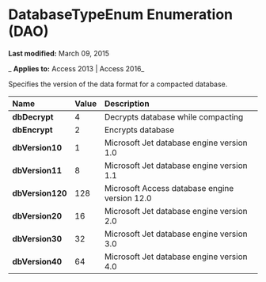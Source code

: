 
# DatabaseTypeEnum Enumeration (DAO)

 **Last modified:** March 09, 2015

 _ **Applies to:** Access 2013 | Access 2016_

Specifies the version of the data format for a compacted database. 



|**Name**|**Value**|**Description**|
|:-----|:-----|:-----|
|**dbDecrypt**|4|Decrypts database while compacting|
|**dbEncrypt**|2|Encrypts database|
|**dbVersion10**|1|Microsoft Jet database engine version 1.0|
|**dbVersion11**|8|Microsoft Jet database engine version 1.1|
|**dbVersion120**|128|Microsoft Access database engine version 12.0|
|**dbVersion20**|16|Microsoft Jet database engine version 2.0|
|**dbVersion30**|32|Microsoft Jet database engine version 3.0|
|**dbVersion40**|64|Microsoft Jet database engine version 4.0|
